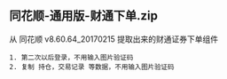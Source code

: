 ## 同花顺-通用版-财通下单.zip
从 同花顺 v8.60.64_20170215 提取出来的财通证券下单组件
    
    1. 第二次以后登录，不用输入图片验证码
    2. 复制 持仓，交易记录 等数据，不用输入图片验证码